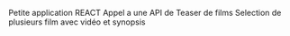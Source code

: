 Petite application REACT
Appel a une API de Teaser de films
Selection de plusieurs film avec vidéo et synopsis
```

